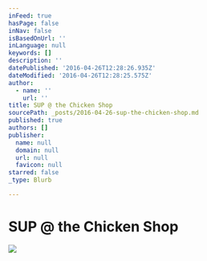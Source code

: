 ```yaml
---
inFeed: true
hasPage: false
inNav: false
isBasedOnUrl: ''
inLanguage: null
keywords: []
description: ''
datePublished: '2016-04-26T12:28:26.935Z'
dateModified: '2016-04-26T12:28:25.575Z'
author:
  - name: ''
    url: ''
title: SUP @ the Chicken Shop
sourcePath: _posts/2016-04-26-sup-the-chicken-shop.md
published: true
authors: []
publisher:
  name: null
  domain: null
  url: null
  favicon: null
starred: false
_type: Blurb

---
```

# SUP @ the Chicken Shop
![](https://the-grid-user-content.s3-us-west-2.amazonaws.com/1521de0c-31a1-4c2f-9391-27f4c180ae8d.jpg)